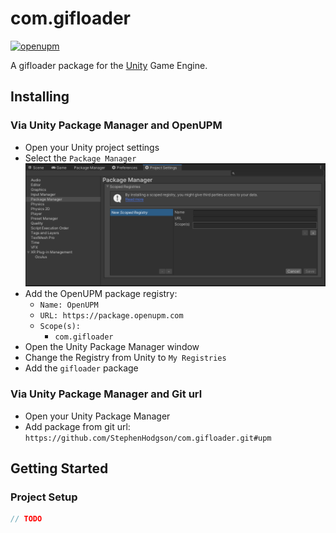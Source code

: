 # com.gifloader

[![openupm](https://img.shields.io/npm/v/com.gifloader?label=openupm&registry_uri=https://package.openupm.com)](https://openupm.com/packages/com.gifloader/)

A gifloader package for the [Unity](https://unity.com/) Game Engine.

## Installing

### Via Unity Package Manager and OpenUPM

- Open your Unity project settings
- Select the `Package Manager`
![scoped-registries](Documentation~/images/package-manager-scopes.png)
- Add the OpenUPM package registry:
  - `Name: OpenUPM`
  - `URL: https://package.openupm.com`
  - `Scope(s):`
    - `com.gifloader`
- Open the Unity Package Manager window
- Change the Registry from Unity to `My Registries`
- Add the `gifloader` package

### Via Unity Package Manager and Git url

- Open your Unity Package Manager
- Add package from git url: `https://github.com/StephenHodgson/com.gifloader.git#upm`

## Getting Started

### Project Setup

```csharp
// TODO
```

